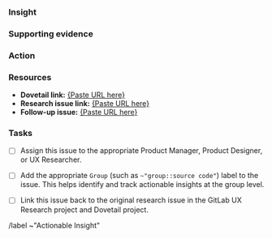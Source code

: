 <!-- Actionable insights must recommend an action that needs to take place. An actionable insight both defines the _insight_ and clearly calls out _action_ or next step required to improve based on the result of the research observation or data. Actionable insights are tracked over time and will include follow-up. Learn more in the handbook here: https://about.gitlab.com/handbook/engineering/ux/ux-research-training/research-insights/#actionable-insights -->

### Insight
<!-- Describe the insight itself: often the problem, finding, or observation. _What_ is currently happening? -->

### Supporting evidence
<!-- Describe _why_ the problem is happening, or more details behind the finding or observation. Try to include quotes or specific data collected. Feel free to link the Actionable insight from Dovetail here if applicable instead of retyping details. -->

### Action
<!--Describe the next step or action that needs to take place as a result of the research. The action should be clearly defined, achievable, and directly tied back to the insight. Make sure to use directive terminology, such as: conduct, explore, redesign, etc. _How_ do we take a step toward improving the experience? -->

### Resources
 <!--Add resources as links below or as related issues. -->

- **Dovetail link:** [{Paste URL here}](url)
- **Research issue link:** [{Paste URL here}](url)
- **Follow-up issue:** [{Paste URL here}](url)

### Tasks
- [ ] Assign this issue to the appropriate Product Manager, Product Designer, or UX Researcher.
- [ ] Add the appropriate `Group` (such as `~"group::source code"`) label to the issue.  This helps identify and track actionable insights at the group level.
- [ ] Link this issue back to the original research issue in the GitLab UX Research project and Dovetail project.




/label ~"Actionable Insight"


